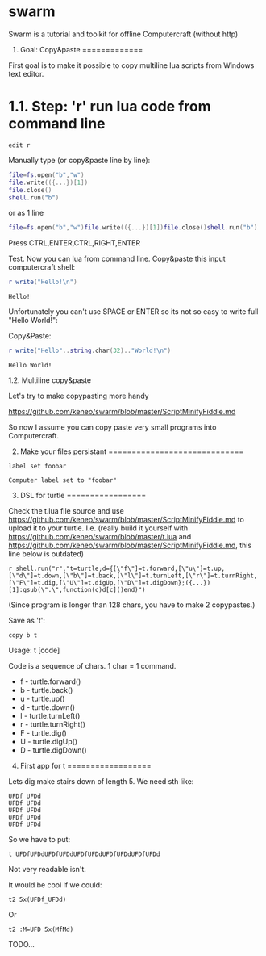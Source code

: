 swarm
=====

Swarm is a tutorial and toolkit for offline Computercraft (without http)

1. Goal: Copy&paste
=============

First goal is to make it possible to copy multiline lua scripts from Windows text editor.

1.1. Step: 'r' run lua code from command line
==========

```shell
edit r
```

Manually type (or copy&paste line by line):

```lua
file=fs.open("b","w")
file.write(({...})[1])
file.close()
shell.run("b")
```

or as 1 line

```lua
file=fs.open("b","w")file.write(({...})[1])file.close()shell.run("b")
```

Press CTRL,ENTER,CTRL,RIGHT,ENTER

Test. Now you can lua from command line. Copy&paste this input computercraft shell:

```lua
r write("Hello!\n")
```
```
Hello!
```

Unfortunately you can't use SPACE or ENTER so its not so easy to write full "Hello World!":

Copy&Paste:
```lua
r write("Hello"..string.char(32).."World!\n")
```
```
Hello World!
```

1.2. Multiline copy&paste

Let's try to make copypasting more handy

https://github.com/keneo/swarm/blob/master/ScriptMinifyFiddle.md

So now I assume you can copy paste very small programs into Computercraft.

2. Make your files persistant
=============================

```
label set foobar
```
```
Computer label set to "foobar"
```

3. DSL for turtle
=================

Check the t.lua file source and use https://github.com/keneo/swarm/blob/master/ScriptMinifyFiddle.md to upload it to your turtle.
I.e. (really build it yourself with https://github.com/keneo/swarm/blob/master/t.lua and https://github.com/keneo/swarm/blob/master/ScriptMinifyFiddle.md, this line below is outdated)
```
r shell.run("r","t=turtle;d={[\"f\"]=t.forward,[\"u\"]=t.up,[\"d\"]=t.down,[\"b\"]=t.back,[\"l\"]=t.turnLeft,[\"r\"]=t.turnRight,[\"F\"]=t.dig,[\"U\"]=t.digUp,[\"D\"]=t.digDown};({...})[1]:gsub(\".\",function(c)d[c]()end)")
```
(Since program is longer than 128 chars, you have to make 2 copypastes.)

Save as 't':
```
copy b t
```



Usage: t [code]

Code is a sequence of chars. 1 char = 1 command.

* f - turtle.forward()
* b - turtle.back()
* u - turtle.up()
* d - turtle.down()
* l - turtle.turnLeft()
* r - turtle.turnRight()
* F - turtle.dig()
* U - turtle.digUp()
* D - turtle.digDown()

4. First app for t
==================

Lets dig make stairs down of length 5. We need sth like:
```
UFDf UFDd
UFDf UFDd
UFDf UFDd
UFDf UFDd
UFDf UFDd
```
So we have to put:
```
t UFDfUFDdUFDfUFDdUFDfUFDdUFDfUFDdUFDfUFDd
```

Not very readable isn't.

It would be cool if we could:

```
t2 5x(UFDf_UFDd)
```

Or

```
t2 :M=UFD 5x(MfMd)
```

TODO...
